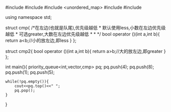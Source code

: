 #include <iostream>
#include <vector>
#include <unordered_map>
#include <queue>
#include <string>
 
using namespace std;
 
struct cmp{
    /*在左边(也就是队尾),优先级越低
     * 默认使用less,小数在左边优先级越低
     * 可选greater,大数在左边优先级越低
     *
     * */
    bool operator ()(int a,int b){
        return a<b;//小的放左边,即less
    }
};
 
struct cmp2{
    bool operator ()(int a,int b){
        return a>b;//大的放左边,即greater
    }
};
 
int main(){
    priority_queue<int,vector<int>,cmp> pq;
    pq.push(4);
    pq.push(8);
    pq.push(1);
    pq.push(5);
 
    while(!pq.empty()){
        cout<<pq.top()<<" ";
        pq.pop();
    }
}
